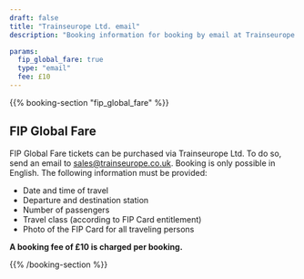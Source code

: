 ```yaml
---
draft: false
title: "Trainseurope Ltd. email"
description: "Booking information for booking by email at Trainseurope Ltd."

params:
  fip_global_fare: true
  type: "email"
  fee: £10
---
```


{{% booking-section "fip_global_fare" %}}

## FIP Global Fare

FIP Global Fare tickets can be purchased via Trainseurope Ltd. To do so, send an email to [sales@trainseurope.co.uk](mailto:sales@trainseurope.co.uk). Booking is only possible in English. The following information must be provided:

- Date and time of travel
- Departure and destination station
- Number of passengers
- Travel class (according to FIP Card entitlement)
- Photo of the FIP Card for all traveling persons

**A booking fee of £10 is charged per booking.**

{{% /booking-section %}}
